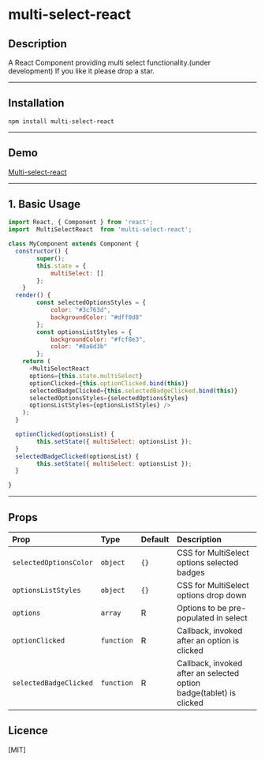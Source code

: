 # multi-select-react

## Description
A React Component providing multi select functionality.(under development)
If you like it please drop a star.

----
## Installation
```
npm install multi-select-react
```
----
## Demo
[Multi-select-react](https://ganesh-91.github.io/multi-select-react/)

----
## 1. Basic Usage
```js
import React, { Component } from 'react';
import  MultiSelectReact  from 'multi-select-react';

class MyComponent extends Component {
  constructor() {
        super();
        this.state = {
            multiSelect: []
        };
    }
  render() {
        const selectedOptionsStyles = {
            color: "#3c763d",
            backgroundColor: "#dff0d8"
        };
        const optionsListStyles = {
            backgroundColor: "#fcf8e3",
            color: "#8a6d3b"
        };
    return (
      <MultiSelectReact 
      options={this.state.multiSelect}
      optionClicked={this.optionClicked.bind(this)}
      selectedBadgeClicked={this.selectedBadgeClicked.bind(this)}
      selectedOptionsStyles={selectedOptionsStyles}
      optionsListStyles={optionsListStyles} />
    );
  }

  optionClicked(optionsList) {
        this.setState({ multiSelect: optionsList });
  }
  selectedBadgeClicked(optionsList) {
        this.setState({ multiSelect: optionsList });
  }

}
```

----

## Props

| Prop  | Type  | Default | Description |
|:--------- | :---- | :----   |:----  |
| `selectedOptionsColor` | `object` | `{}` | CSS for MultiSelect options selected badges
| `optionsListStyles` | `object` | `{}` | CSS for MultiSelect options drop down
| `options` | `array` | R | Options to be pre-populated in select
| `optionClicked` | `function` | R | Callback, invoked after an option is clicked
| `selectedBadgeClicked` | `function` | R | Callback, invoked after an selected option badge(tablet) is clicked


## Licence

[MIT]

